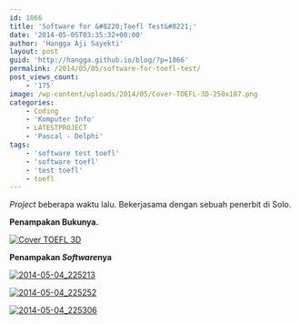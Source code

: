 ```yaml
---
id: 1866
title: 'Software for &#8220;Toefl Test&#8221;'
date: '2014-05-05T03:35:32+00:00'
author: 'Hangga Aji Sayekti'
layout: post
guid: 'http://hangga.github.io/blog/?p=1866'
permalink: /2014/05/05/software-for-toefl-test/
post_views_count:
    - '175'
image: /wp-content/uploads/2014/05/Cover-TOEFL-3D-250x187.png
categories:
    - Coding
    - 'Komputer Info'
    - LATESTPROJECT
    - 'Pascal - Delphi'
tags:
    - 'software test toefl'
    - 'software toefl'
    - 'test toefl'
    - toefl
---
```


*Project* beberapa waktu lalu. Bekerjasama dengan sebuah penerbit di Solo.

**Penampakan Bukunya.**

[![Cover TOEFL 3D](http://hangga.github.io/blog1/wp-content/uploads/2014/05/Cover-TOEFL-3D.png)  ](http://hangga.github.io/blog1/wp-content/uploads/2014/05/Cover-TOEFL-3D.png)

**Penampakan *Software*nya**

[![2014-05-04_225213](http://hangga.github.io/blog1/wp-content/uploads/2014/05/2014-05-04_225213-1024x545.png)](http://hangga.github.io/blog1/wp-content/uploads/2014/05/2014-05-04_225213.png)

[![2014-05-04_225252](http://hangga.github.io/blog1/wp-content/uploads/2014/05/2014-05-04_225252-1024x545.png)](http://hangga.github.io/blog1/wp-content/uploads/2014/05/2014-05-04_225252.png)

[![2014-05-04_225306](http://hangga.github.io/blog1/wp-content/uploads/2014/05/2014-05-04_225306-1024x545.png)](http://hangga.github.io/blog1/wp-content/uploads/2014/05/2014-05-04_225306.png)